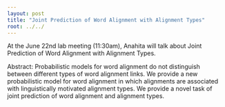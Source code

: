 ```yaml
---
layout: post
title: "Joint Prediction of Word Alignment with Alignment Types"
root: ../../
---
```


At the June 22nd lab meeting (11:30am), Anahita will talk about Joint
Prediction of Word Alignment with Alignment Types.

Abstract: Probabilistic models for word alignment do not distinguish between
different types of word alignment links. We provide a new probabilistic model
for word alignment in which alignments are associated with linguistically
motivated alignment types. We provide a novel task of joint prediction of word
alignment and alignment types.
